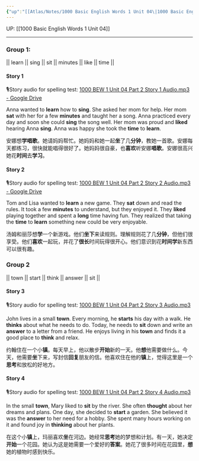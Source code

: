 ```yaml
---
{"up":"[[Atlas/Notes/1000 Basic English Words 1 Unit 04\|1000 Basic English Words 1 Unit 04]]","dg-publish":true,"permalink":"/atlas/notes/1000-bew-1-unit-04-part-2-stories/","dgPassFrontmatter":true}
---
```


UP: [[1000 Basic English Words 1 Unit 04]]

---
### Group 1: 
|| learn || sing || sit || minutes || like || time ||
#### Story 1
🎙️Story audio for spelling test: [1000 BEW 1 Unit 04 Part 2 Story 1 Audio.mp3 - Google Drive](https://drive.google.com/file/d/18Y1ao034YFdeQ3LXBdD9p6MVajtOOukq/view?usp=drive_link)

Anna wanted to **learn** how to **sing**. She asked her mom for help. Her mom **sat** with her for a few **minutes** and taught her a song. Anna practiced every day and soon she could **sing** the song well. Her mom was proud and **liked** hearing Anna **sing**. Anna was happy she took the **time** to **learn**.

安娜想**学唱歌**。她请妈妈帮忙。她妈妈和她一起**坐**了几**分钟**，教她一首歌。安娜每天都练习，很快就能唱得很好了。她妈妈很自豪，也**喜欢**听安娜**唱歌**。安娜很高兴她花**时间**去**学习**。

#### Story 2
🎙️Story audio for spelling test: [1000 BEW 1 Unit 04 Part 2 Story 2 Audio.mp3 - Google Drive](https://drive.google.com/file/d/1jMUqCKE9GHvJLXPLBBNDX7e42DGHRGKz/view?usp=drive_link)

Tom and Lisa wanted to **learn** a new game. They **sat** down and read the rules. It took a few **minutes** to understand, but they enjoyed it. They **liked** playing together and spent a **long** time having fun. They realized that taking the **time** to **learn** something new could be very enjoyable.

汤姆和丽莎想**学**一个新游戏。他们**坐下**来读规则。理解规则花了几**分钟**，但他们很享受。他们**喜欢**一起玩，并花了**很长**时间玩得很开心。他们意识到花**时间学**新东西可以很有趣。
### Group 2
|| town || start || think || answer || sit ||
#### Story 3
🎙️Story audio for spelling test: [1000 BEW 1 Unit 04 Part 2 Story 3 Audio.mp3](https://drive.google.com/file/d/10Z5TAZFGIr7iMt2hSZos0C6N1Vn5l3mR/view?usp=drive_link)

John lives in a small **town**. Every morning, he **starts** his day with a walk. He **thinks** about what he needs to do. Today, he needs to **sit** down and write an **answer** to a letter from a friend. He enjoys living in his **town** and finds it a good place to **think** and relax.

约翰住在一个小**镇**。每天早上，他以散步**开始**新的一天。他**想**他需要做什么。今天，他需要**坐**下来，写封信**回复**朋友的信。他喜欢住在他的**镇**上，觉得这里是一个**思考**和放松的好地方。

#### Story 4
🎙️Story audio for spelling test: [1000 BEW 1 Unit 04 Part 2 Story 4 Audio.mp3](https://drive.google.com/file/d/1ysIdO-FGpurkhHxnTJ9ysNkKMSzMCCxF/view?usp=drive_link)

In the small **town**, Mary liked to **sit** by the river. She often **thought** about her dreams and plans. One day, she decided to **start** a garden. She believed it was the **answer** to her need for a hobby. She spent many hours working on it and found joy in **thinking** about her plants.

在这个小**镇**上，玛丽喜欢**坐**在河边。她经常**思考**她的梦想和计划。有一天，她决定**开始**一个花园。她认为这是她需要一个爱好的**答案**。她花了很多时间在花园里，**想**她的植物时感到快乐。
